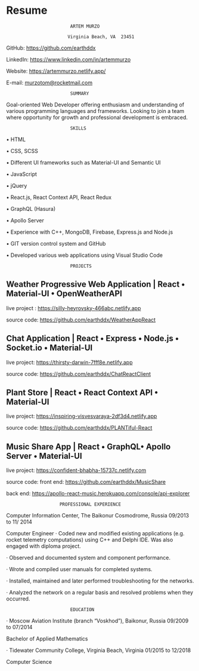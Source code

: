 # Resume
							ARTEM MURZO
	
						   Virginia Beach, VA  23451   	 
								

GitHub: https://github.com/earthddx

LinkedIn: https://www.linkedin.com/in/artemmurzo

Website: https://artemmurzo.netlify.app/

E-mail: murzotom@rocketmail.com 




							SUMMARY 

Goal-oriented Web Developer offering enthusiasm and understanding of various programming languages and frameworks. Looking to join a team where opportunity for growth and professional development is embraced. 
 

							SKILLS 

•	HTML

•	CSS, SCSS 

•	Different UI frameworks such as Material-UI and Semantic UI

•	JavaScript

•	jQuery

•	React.js, React Context API, React Redux

•	GraphQL (Hasura)

•	Apollo Server

•	Experience with C++, MongoDB, Firebase, Express.js and Node.js 

•	GIT version control system and GitHub

•	Developed various web applications using Visual Studio Code 



							PROJECTS

##	Weather Progressive Web Application | React • Material-UI • OpenWeatherAPI

live project : https://silly-heyrovsky-466abc.netlify.app

source code: https://github.com/earthddx/WeatherAppReact


##	Chat Application | React • Express • Node.js • Socket.io • Material-UI

live project: https://thirsty-darwin-7fff8e.netlify.app

source code: https://github.com/earthddx/ChatReactClient


##	Plant Store | React • React Context API • Material-UI

live project: https://inspiring-visvesvaraya-2df3d4.netlify.app

source code: https://github.com/earthddx/PLANTiful-React


##	Music Share App | React • GraphQL• Apollo Server • Material-UI 

live project: https://confident-bhabha-15737c.netlify.com

source code: front end: https://github.com/earthddx/MusicShare

back end: https://apollo-react-music.herokuapp.com/console/api-explorer
			    

						PROFESSIONAL EXPERIENCE

Computer Information Center, The Baikonur Cosmodrome, Russia 						   09/2013 to 11/ 2014 

Computer Engineer
·	Coded new and modified existing applications (e.g. rocket telemetry computations) using C++ and Delphi IDE. Was also engaged with diploma project. 

·	Observed and documented system and component performance.

·	Wrote and compiled user manuals for completed systems.

·	Installed, maintained and later performed troubleshooting for the networks.

·	Analyzed the network on a regular basis and resolved problems when they occurred.



							EDUCATION 

·	Moscow Aviation Institute (branch “Voskhod”), Baikonur, Russia 					    09/2009 to 07/2014

Bachelor of Applied Mathematics    

·	Tidewater Community College, Virginia Beach, Virginia 								    01/2015 to 12/2018

Computer Science		                                   




